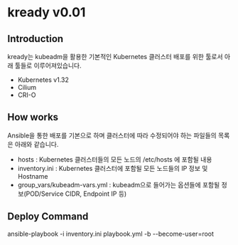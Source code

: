 # kready v0.01

## Introduction
kready는 kubeadm을 활용한 기본적인 Kubernetes 클러스터 배포를 위한 툴로서 아래 툴들로 이루어져있습니다.
- Kubernetes v1.32
- Cilium
- CRI-O

## How works
Ansible을 통한 배포를 기본으로 하며 클러스터에 따라 수정되어야 하는 파일들의 목록은 아래와 같습니다.
- hosts :
  Kubernetes 클러스터들의 모든 노드의 /etc/hosts 에 포함될 내용
- inventory.ini :
  Kubernetes 클러스터에 포함될 모든 노드들의 IP 정보 및 Hostname
- group_vars/kubeadm-vars.yml : 
  kubeadm으로 들어가는 옵션들에 포함될 정보(POD/Service CIDR, Endpoint IP 등)

## Deploy Command
ansible-playbook -i inventory.ini playbook.yml -b --become-user=root
